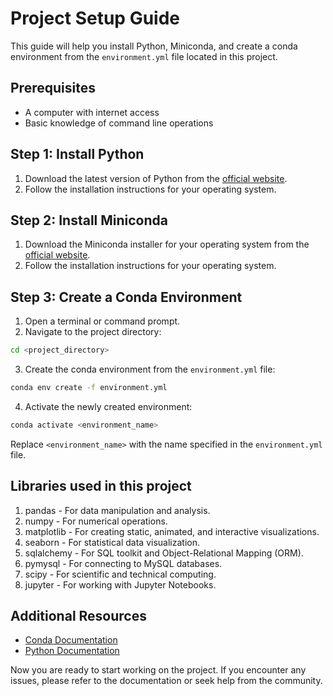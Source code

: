 # Project Setup Guide

This guide will help you install Python, Miniconda, and create a conda environment from the `environment.yml` file located in this project.

## Prerequisites

- A computer with internet access
- Basic knowledge of command line operations

## Step 1: Install Python

1. Download the latest version of Python from the [official website](https://www.python.org/downloads/).
2. Follow the installation instructions for your operating system.

## Step 2: Install Miniconda

1. Download the Miniconda installer for your operating system from the [official website](https://docs.conda.io/en/latest/miniconda.html).
2. Follow the installation instructions for your operating system.

## Step 3: Create a Conda Environment

1. Open a terminal or command prompt.
2. Navigate to the project directory:

```sh
cd <project_directory>
```

3. Create the conda environment from the `environment.yml` file:

```sh
conda env create -f environment.yml
```

4. Activate the newly created environment:

```sh
conda activate <environment_name>
```

Replace `<environment_name>` with the name specified in the `environment.yml` file.

## Libraries used in this project

1. pandas - For data manipulation and analysis.
2. numpy - For numerical operations.
3. matplotlib - For creating static, animated, and interactive visualizations.
4. seaborn - For statistical data visualization.
5. sqlalchemy - For SQL toolkit and Object-Relational Mapping (ORM).
6. pymysql - For connecting to MySQL databases.
7. scipy - For scientific and technical computing.
8. jupyter - For working with Jupyter Notebooks.

## Additional Resources

- [Conda Documentation](https://docs.conda.io/projects/conda/en/latest/user-guide/index.html)
- [Python Documentation](https://docs.python.org/3/)

Now you are ready to start working on the project. If you encounter any issues, please refer to the documentation or seek help from the community.
